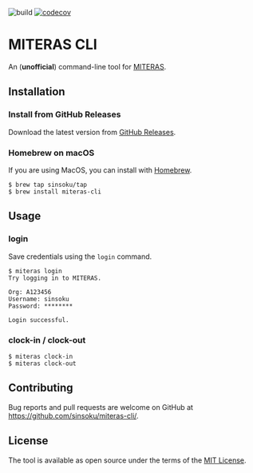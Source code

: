 ![build](https://github.com/sinsoku/miteras-cli/workflows/build/badge.svg)
[![codecov](https://codecov.io/gh/sinsoku/miteras-cli/branch/main/graph/badge.svg)](https://codecov.io/gh/sinsoku/miteras-cli)

# MITERAS CLI

An (**unofficial**) command-line tool for [MITERAS](https://www.persol-pt.co.jp/miteras/).

## Installation

### Install from GitHub Releases

Download the latest version from [GitHub Releases](https://github.com/sinsoku/miteras-cli/releases).

### Homebrew on macOS

If you are using MacOS, you can install with [Homebrew](https://brew.sh/).

```console
$ brew tap sinsoku/tap
$ brew install miteras-cli
```

## Usage

### login

Save credentials using the `login` command.

```console
$ miteras login
Try logging in to MITERAS.

Org: A123456
Username: sinsoku
Password: ********

Login successful.
```

### clock-in / clock-out

```console
$ miteras clock-in
$ miteras clock-out
```

## Contributing

Bug reports and pull requests are welcome on GitHub at https://github.com/sinsoku/miteras-cli/.

## License

The tool is available as open source under the terms of the [MIT License](https://opensource.org/licenses/MIT).
